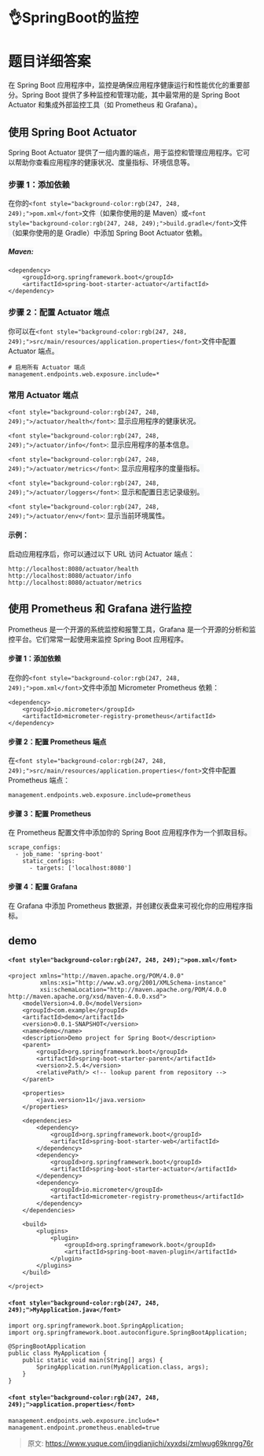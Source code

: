 # 👌SpringBoot的监控

# <font style="background-color:rgb(247, 248, 249);">题目详细答案</font>
<font style="background-color:rgb(247, 248, 249);">在 Spring Boot 应用程序中，监控是确保应用程序健康运行和性能优化的重要部分。Spring Boot 提供了多种监控和管理功能，其中最常用的是 Spring Boot Actuator 和集成外部监控工具（如 Prometheus 和 Grafana）。</font>

## <font style="background-color:rgb(247, 248, 249);">使用 Spring Boot Actuator</font>
<font style="background-color:rgb(247, 248, 249);">Spring Boot Actuator 提供了一组内置的端点，用于监控和管理应用程序。它可以帮助你查看应用程序的健康状况、度量指标、环境信息等。</font>

### <font style="background-color:rgb(247, 248, 249);">步骤 1：添加依赖</font>
<font style="background-color:rgb(247, 248, 249);">在你的</font>`<font style="background-color:rgb(247, 248, 249);">pom.xml</font>`<font style="background-color:rgb(247, 248, 249);">文件（如果你使用的是 Maven）或</font>`<font style="background-color:rgb(247, 248, 249);">build.gradle</font>`<font style="background-color:rgb(247, 248, 249);">文件（如果你使用的是 Gradle）中添加 Spring Boot Actuator 依赖。</font>

##### <font style="background-color:rgb(247, 248, 249);">Maven:</font>
```plain
<dependency>
    <groupId>org.springframework.boot</groupId>
    <artifactId>spring-boot-starter-actuator</artifactId>
</dependency>
```

### <font style="background-color:rgb(247, 248, 249);">步骤 2：配置 Actuator 端点</font>
<font style="background-color:rgb(247, 248, 249);">你可以在</font>`<font style="background-color:rgb(247, 248, 249);">src/main/resources/application.properties</font>`<font style="background-color:rgb(247, 248, 249);">文件中配置 Actuator 端点。</font>

```plain
# 启用所有 Actuator 端点
management.endpoints.web.exposure.include=*
```

### <font style="background-color:rgb(247, 248, 249);">常用 Actuator 端点</font>
`<font style="background-color:rgb(247, 248, 249);">/actuator/health</font>`<font style="background-color:rgb(247, 248, 249);">: 显示应用程序的健康状况。</font>

`<font style="background-color:rgb(247, 248, 249);">/actuator/info</font>`<font style="background-color:rgb(247, 248, 249);">: 显示应用程序的基本信息。</font>

`<font style="background-color:rgb(247, 248, 249);">/actuator/metrics</font>`<font style="background-color:rgb(247, 248, 249);">: 显示应用程序的度量指标。</font>

`<font style="background-color:rgb(247, 248, 249);">/actuator/loggers</font>`<font style="background-color:rgb(247, 248, 249);">: 显示和配置日志记录级别。</font>

`<font style="background-color:rgb(247, 248, 249);">/actuator/env</font>`<font style="background-color:rgb(247, 248, 249);">: 显示当前环境属性。</font>

#### <font style="background-color:rgb(247, 248, 249);">示例：</font>
<font style="background-color:rgb(247, 248, 249);">启动应用程序后，你可以通过以下 URL 访问 Actuator 端点：</font>

```plain
http://localhost:8080/actuator/health
http://localhost:8080/actuator/info
http://localhost:8080/actuator/metrics
```

## <font style="background-color:rgb(247, 248, 249);">使用 Prometheus 和 Grafana 进行监控</font>
<font style="background-color:rgb(247, 248, 249);">Prometheus 是一个开源的系统监控和报警工具，Grafana 是一个开源的分析和监控平台。它们常常一起使用来监控 Spring Boot 应用程序。</font>

#### <font style="background-color:rgb(247, 248, 249);">步骤 1：添加依赖</font>
<font style="background-color:rgb(247, 248, 249);">在你的</font>`<font style="background-color:rgb(247, 248, 249);">pom.xml</font>`<font style="background-color:rgb(247, 248, 249);">文件中添加 Micrometer Prometheus 依赖：</font>

```plain
<dependency>
    <groupId>io.micrometer</groupId>
    <artifactId>micrometer-registry-prometheus</artifactId>
</dependency>
```

#### <font style="background-color:rgb(247, 248, 249);">步骤 2：配置 Prometheus 端点</font>
<font style="background-color:rgb(247, 248, 249);">在</font>`<font style="background-color:rgb(247, 248, 249);">src/main/resources/application.properties</font>`<font style="background-color:rgb(247, 248, 249);">文件中配置 Prometheus 端点：</font>

```plain
management.endpoints.web.exposure.include=prometheus
```

#### <font style="background-color:rgb(247, 248, 249);">步骤 3：配置 Prometheus</font>
<font style="background-color:rgb(247, 248, 249);">在 Prometheus 配置文件中添加你的 Spring Boot 应用程序作为一个抓取目标。</font>

```plain
scrape_configs:
  - job_name: 'spring-boot'
    static_configs:
      - targets: ['localhost:8080']
```

#### <font style="background-color:rgb(247, 248, 249);">步骤 4：配置 Grafana</font>
<font style="background-color:rgb(247, 248, 249);">在 Grafana 中添加 Prometheus 数据源，并创建仪表盘来可视化你的应用程序指标。</font>

## <font style="background-color:rgb(247, 248, 249);">demo</font>
#### `<font style="background-color:rgb(247, 248, 249);">pom.xml</font>`
```plain
<project xmlns="http://maven.apache.org/POM/4.0.0"
         xmlns:xsi="http://www.w3.org/2001/XMLSchema-instance"
         xsi:schemaLocation="http://maven.apache.org/POM/4.0.0 http://maven.apache.org/xsd/maven-4.0.0.xsd">
    <modelVersion>4.0.0</modelVersion>
    <groupId>com.example</groupId>
    <artifactId>demo</artifactId>
    <version>0.0.1-SNAPSHOT</version>
    <name>demo</name>
    <description>Demo project for Spring Boot</description>
    <parent>
        <groupId>org.springframework.boot</groupId>
        <artifactId>spring-boot-starter-parent</artifactId>
        <version>2.5.4</version>
        <relativePath/> <!-- lookup parent from repository -->
    </parent>

    <properties>
        <java.version>11</java.version>
    </properties>

    <dependencies>
        <dependency>
            <groupId>org.springframework.boot</groupId>
            <artifactId>spring-boot-starter-web</artifactId>
        </dependency>
        <dependency>
            <groupId>org.springframework.boot</groupId>
            <artifactId>spring-boot-starter-actuator</artifactId>
        </dependency>
        <dependency>
            <groupId>io.micrometer</groupId>
            <artifactId>micrometer-registry-prometheus</artifactId>
        </dependency>
    </dependencies>

    <build>
        <plugins>
            <plugin>
                <groupId>org.springframework.boot</groupId>
                <artifactId>spring-boot-maven-plugin</artifactId>
            </plugin>
        </plugins>
    </build>

</project>
```

#### `<font style="background-color:rgb(247, 248, 249);">MyApplication.java</font>`
```plain
import org.springframework.boot.SpringApplication;
import org.springframework.boot.autoconfigure.SpringBootApplication;

@SpringBootApplication
public class MyApplication {
    public static void main(String[] args) {
        SpringApplication.run(MyApplication.class, args);
    }
}
```

#### `<font style="background-color:rgb(247, 248, 249);">application.properties</font>`
```plain
management.endpoints.web.exposure.include=*
management.endpoint.prometheus.enabled=true
```



> 原文: <https://www.yuque.com/jingdianjichi/xyxdsi/zmlwug69knrgg76r>